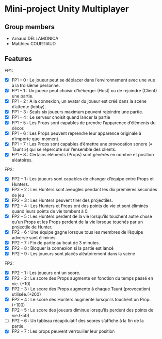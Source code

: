 # Mini-project Unity Multiplayer

## Group members

* Arnaud DELLAMONICA
* Matthieu COURTIAUD

## Features

FP1:
- [x] FP1 – 0 : Le joueur peut se déplacer dans l’environnement avec une vue à la troisième personne.
- [x] FP1 – 1 : Un joueur peut choisir d’héberger (Host) ou de rejoindre (Client) une partie.
- [x] FP1 – 2 : A la connexion, un avatar du joueur est créé dans la scène d’attente (lobby).
- [x] FP1 – 3 : Seuls six joueurs maximum peuvent rejoindre une partie.
- [x] FP1 – 4 : Le serveur choisit quand lancer la partie
- [x] FP1 – 5 : Les Props sont capables de prendre l’apparence d’éléments du décor.
- [x] FP1 – 6 : Les Props peuvent reprendre leur apparence originale à n’importe quel moment.
- [x] FP1 – 7 : Les Props sont capables d’émettre une provocation sonore (« Taunt ») qui se répercute sur l’ensemble des clients.
- [x] FP1 – 8 : Certains éléments (Props) sont générés en nombre et position aléatoires.

FP2:
- [X] FP2 – 1 : Les joueurs sont capables de changer d’équipe entre Props et Hunters.
- [x] FP2 – 2 : Les Hunters sont aveugles pendant les dix premières secondes de jeu
- [X] FP2 – 3 : Les Hunters peuvent tirer des projectiles.
- [X] FP2 – 4 : Les Hunters et Props ont des points de vie et sont éliminés quand leurs points de vie tombent à 0.
- [X] FP2 – 5 : Les Hunters perdent de la vie lorsqu’ils touchent autre chose qu’un Props et les Props perdent de la vie lorsque touchés par un projectile de Hunter.
- [X] FP2 – 6 : Une équipe gagne lorsque tous les membres de l’équipe adverse sont éliminés.
- [x] FP2 – 7 : Fin de partie au bout de 3 minutes.
- [X] FP2 – 8 : Bloquer la connexion si la partie est lancé
- [x] FP2 – 9 : Les joueurs sont placés aléatoirement dans la scène

FP3:
- [X] FP2 – 1 : Les joueurs ont un score.
- [X] FP2 – 2 : Le score des Props augmente en fonction du temps passé en vie. (+10)
- [X] FP2 – 3 : Le score des Props augmente à chaque Taunt (provocation) utilisée.(+200)
- [X] FP2 – 4 : Le score des Hunters augmente lorsqu’ils touchent un Prop.(+100)
- [X] FP2 – 5 : Le score des joueurs diminue lorsqu’ils perdent des points de vie.(-50)
- [ ] FP2 – 6 : Un tableau récapitulatif des scores s’affiche à la fin de la partie.
- [X] FP2 – 7 : Les props peuvent verrouiller leur position